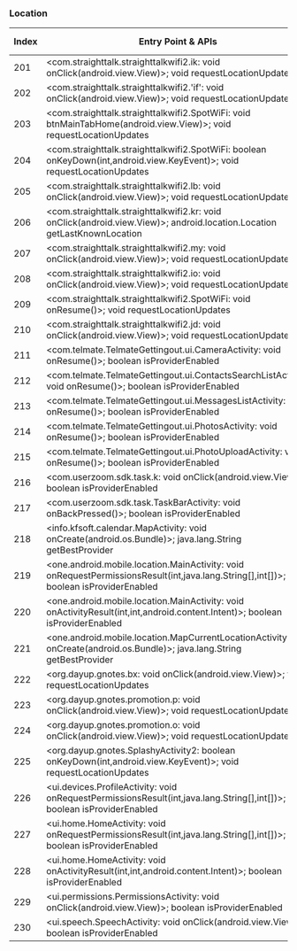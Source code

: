 ### Location
| Index | Entry Point & APIs | Screen shot | Resource id | Label |
| ------------- | ------------- | ------------- |-------------|-------------|
| 201 | <com.straighttalk.straighttalkwifi2.ik: void onClick(android.view.View)>; void requestLocationUpdates | ![](F:\COSMOS\output\py\Play_win8\Productivity\com.straighttalk.straighttalkwifi2\com.straighttalk.straighttalkwifi2.SpotWiFi.png) |  | |
| 202 | <com.straighttalk.straighttalkwifi2.'if': void onClick(android.view.View)>; void requestLocationUpdates | ![](F:\COSMOS\output\py\Play_win8\Productivity\com.straighttalk.straighttalkwifi2\com.straighttalk.straighttalkwifi2.SpotWiFi.png) |  | |
| 203 | <com.straighttalk.straighttalkwifi2.SpotWiFi: void btnMainTabHome(android.view.View)>; void requestLocationUpdates | ![](F:\COSMOS\output\py\Play_win8\Productivity\com.straighttalk.straighttalkwifi2\com.straighttalk.straighttalkwifi2.SpotWiFi.png) |  | |
| 204 | <com.straighttalk.straighttalkwifi2.SpotWiFi: boolean onKeyDown(int,android.view.KeyEvent)>; void requestLocationUpdates | ![](F:\COSMOS\output\py\Play_win8\Productivity\com.straighttalk.straighttalkwifi2\com.straighttalk.straighttalkwifi2.SpotWiFi.png) |  | |
| 205 | <com.straighttalk.straighttalkwifi2.lb: void onClick(android.view.View)>; void requestLocationUpdates | ![](F:\COSMOS\output\py\Play_win8\Productivity\com.straighttalk.straighttalkwifi2\com.straighttalk.straighttalkwifi2.SpotWiFi.png) |  | |
| 206 | <com.straighttalk.straighttalkwifi2.kr: void onClick(android.view.View)>; android.location.Location getLastKnownLocation | ![](F:\COSMOS\output\py\Play_win8\Productivity\com.straighttalk.straighttalkwifi2\com.straighttalk.straighttalkwifi2.SpotWiFi.png) | {'2131165417': <sensitive_component.SensitiveComponent.SensitiveView object at 0x0000012523EAF048>} | |
| 207 | <com.straighttalk.straighttalkwifi2.my: void onClick(android.view.View)>; void requestLocationUpdates | ![](F:\COSMOS\output\py\Play_win8\Productivity\com.straighttalk.straighttalkwifi2\com.straighttalk.straighttalkwifi2.SpotWiFi.png) |  | |
| 208 | <com.straighttalk.straighttalkwifi2.io: void onClick(android.view.View)>; void requestLocationUpdates | ![](F:\COSMOS\output\py\Play_win8\Productivity\com.straighttalk.straighttalkwifi2\com.straighttalk.straighttalkwifi2.SpotWiFi.png) |  | |
| 209 | <com.straighttalk.straighttalkwifi2.SpotWiFi: void onResume()>; void requestLocationUpdates | ![](F:\COSMOS\output\py\Play_win8\Productivity\com.straighttalk.straighttalkwifi2\com.straighttalk.straighttalkwifi2.SpotWiFi.png) |  | |
| 210 | <com.straighttalk.straighttalkwifi2.jd: void onClick(android.view.View)>; void requestLocationUpdates | ![](F:\COSMOS\output\py\Play_win8\Productivity\com.straighttalk.straighttalkwifi2\com.straighttalk.straighttalkwifi2.SpotWiFi.png) |  | |
| 211 | <com.telmate.TelmateGettingout.ui.CameraActivity: void onResume()>; boolean isProviderEnabled | ![](F:\COSMOS\output\py\Play_win8\Productivity\com.telmate.TelmateGettingout\com.telmate.TelmateGettingout.ui.CameraActivity.png) |  | F |
| 212 | <com.telmate.TelmateGettingout.ui.ContactsSearchListActivity: void onResume()>; boolean isProviderEnabled | ![](F:\COSMOS\output\py\Play_win8\Productivity\com.telmate.TelmateGettingout\com.telmate.TelmateGettingout.ui.ContactsSearchListActivity.png) |  | F |
| 213 | <com.telmate.TelmateGettingout.ui.MessagesListActivity: void onResume()>; boolean isProviderEnabled | ![](F:\COSMOS\output\py\Play_win8\Productivity\com.telmate.TelmateGettingout\com.telmate.TelmateGettingout.ui.MessagesListActivity.png) |  | F |
| 214 | <com.telmate.TelmateGettingout.ui.PhotosActivity: void onResume()>; boolean isProviderEnabled | ![](F:\COSMOS\output\py\Play_win8\Productivity\com.telmate.TelmateGettingout\com.telmate.TelmateGettingout.ui.PhotosActivity.png) |  | F |
| 215 | <com.telmate.TelmateGettingout.ui.PhotoUploadActivity: void onResume()>; boolean isProviderEnabled | ![](F:\COSMOS\output\py\Play_win8\Productivity\com.telmate.TelmateGettingout\com.telmate.TelmateGettingout.ui.PhotoUploadActivity.png) |  | F |
| 216 | <com.userzoom.sdk.task.k: void onClick(android.view.View)>; boolean isProviderEnabled | ![](F:\COSMOS\output\py\Play_win8\Productivity\com.tsheets.android.hammerhead\com.userzoom.sdk.task.TaskBarActivity.png) |  | F |
| 217 | <com.userzoom.sdk.task.TaskBarActivity: void onBackPressed()>; boolean isProviderEnabled | ![](F:\COSMOS\output\py\Play_win8\Productivity\com.tsheets.android.hammerhead\com.userzoom.sdk.task.TaskBarActivity.png) |  | F |
| 218 | <info.kfsoft.calendar.MapActivity: void onCreate(android.os.Bundle)>; java.lang.String getBestProvider | ![](F:\COSMOS\output\py\Play_win8\Productivity\info.kfsoft.calendar\info.kfsoft.calendar.MapActivity.png) |  | T |
| 219 | <one.android.mobile.location.MainActivity: void onRequestPermissionsResult(int,java.lang.String[],int[])>; boolean isProviderEnabled | ![](F:\COSMOS\output\py\Play_win8\Productivity\one.android.mobile.location\one.android.mobile.location.MainActivity.png) |  | T |
| 220 | <one.android.mobile.location.MainActivity: void onActivityResult(int,int,android.content.Intent)>; boolean isProviderEnabled | ![](F:\COSMOS\output\py\Play_win8\Productivity\one.android.mobile.location\one.android.mobile.location.MainActivity.png) |  | T |
| 221 | <one.android.mobile.location.MapCurrentLocationActivity: void onCreate(android.os.Bundle)>; java.lang.String getBestProvider | ![](F:\COSMOS\output\py\Play_win8\Productivity\one.android.mobile.location\one.android.mobile.location.MapCurrentLocationActivity.png) |  | T |
| 222 | <org.dayup.gnotes.bx: void onClick(android.view.View)>; void requestLocationUpdates | ![](F:\COSMOS\output\py\Play_win8\Productivity\org.dayup.gnotes\org.dayup.gnotes.GNotesPreferencesSubAccountInfo.png) |  | |
| 223 | <org.dayup.gnotes.promotion.p: void onClick(android.view.View)>; void requestLocationUpdates | ![](F:\COSMOS\output\py\Play_win8\Productivity\org.dayup.gnotes\org.dayup.gnotes.promotion.PromotionAppStoreActivity.png) |  | |
| 224 | <org.dayup.gnotes.promotion.o: void onClick(android.view.View)>; void requestLocationUpdates | ![](F:\COSMOS\output\py\Play_win8\Productivity\org.dayup.gnotes\org.dayup.gnotes.promotion.PromotionAppStoreActivity.png) |  | |
| 225 | <org.dayup.gnotes.SplashyActivity2: boolean onKeyDown(int,android.view.KeyEvent)>; void requestLocationUpdates | ![](F:\COSMOS\output\py\Play_win8\Productivity\org.dayup.gnotes\org.dayup.gnotes.SplashyActivity2.png) |  | |
| 226 | <ui.devices.ProfileActivity: void onRequestPermissionsResult(int,java.lang.String[],int[])>; boolean isProviderEnabled | ![](F:\COSMOS\output\py\Play_win8\Productivity\robj.readit.tomefree\ui.devices.ProfileActivity.png) |  | |
| 227 | <ui.home.HomeActivity: void onRequestPermissionsResult(int,java.lang.String[],int[])>; boolean isProviderEnabled | ![](F:\COSMOS\output\py\Play_win8\Productivity\robj.readit.tomefree\ui.home.HomeActivity.png) |  | |
| 228 | <ui.home.HomeActivity: void onActivityResult(int,int,android.content.Intent)>; boolean isProviderEnabled | ![](F:\COSMOS\output\py\Play_win8\Productivity\robj.readit.tomefree\ui.home.HomeActivity.png) |  | |
| 229 | <ui.permissions.PermissionsActivity: void onClick(android.view.View)>; boolean isProviderEnabled | ![](F:\COSMOS\output\py\Play_win8\Productivity\robj.readit.tomefree\ui.permissions.PermissionsActivity.png) |  | |
| 230 | <ui.speech.SpeechActivity: void onClick(android.view.View)>; boolean isProviderEnabled | ![](F:\COSMOS\output\py\Play_win8\Productivity\robj.readit.tomefree\ui.speech.SpeechActivity.png) |  | |
